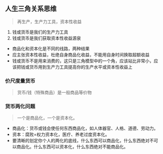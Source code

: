 ## 人生三角关系思维

> 再生产，生产力工具，资本性收益

1. 钱或货币是我们的生产力工具
2. 钱或货币是我们获取资本性收益源泉

- 商品化和资本化是不同的线路，两种结果
- 应主张资本性收益，杜绝自身商品化收益，不能用自身时间换取超额收益
- 钱或货币不是用来消费的，这只是三角模型中的一个角，应该站比非常小，应该把钱或货币用到生产力工具提高你的生产水平或资本性收益上

### 价尺度量货币
> 货币/钱（特殊商品）是一般商品等价物

### 货币两化问题
> 一个是商品化，一个是资本化。
- 商品化：货币或钱会使任何东西商品化，如人体器官、人格、道德、劳动力。
- 资本：腐败=权力资本化，医疗、养老过度资本化。
- 要清晰的划定你个人的两化的底线，什么东西可以商品化，什么东西绝对不可以商品化。什么东西可以资本化，什么东西绝对不能商品化。
